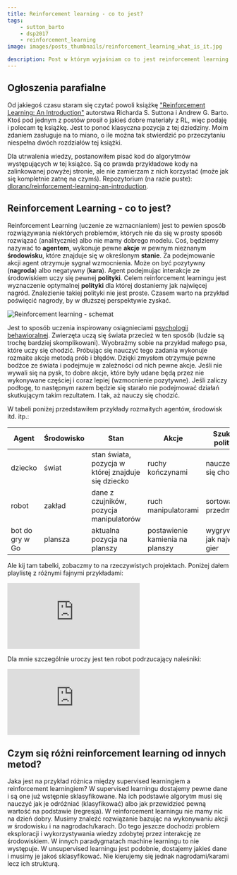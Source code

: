 ```yaml
---
title: Reinforcement learning - co to jest?
tags:
    - sutton_barto
    - dsp2017
    - reinforcement_learning
image: images/posts_thumbnails/reinforcement_learning_what_is_it.jpg

description: Post w którym wyjaśniam co to jest reinforcement learning.
---
```

## Ogłoszenia parafialne
Od jakiegoś czasu staram się czytać powoli książkę ["Reinforcement Learning: An Introduction"](http://incompleteideas.net/sutton/book/the-book-2nd.html) autorstwa Richarda S. Suttona i Andrew G. Barto. Ktoś pod jednym z postów prosił o jakieś dobre materiały z RL, więc podaję i polecam tę książkę. Jest to ponoć klasyczna pozycja z tej dziedziny. Moim zdaniem zasługuje na to miano, o ile można tak stwierdzić po przeczytaniu niespełna dwóch rozdziałów tej książki.

<!-- truncate -->

Dla utrwalenia wiedzy, postanowiłem pisać kod do algorytmów występujących w tej książce. Są co prawda przykładowe kody na zalinkowanej powyżej stronie, ale nie zamierzam z nich korzystać (może jak się kompletnie zatnę na czymś). Repozytorium (na razie puste): [dloranc/reinforcement-learning-an-introduction](https://github.com/dloranc/reinforcement-learning-an-introduction).

## Reinforcement Learning - co to jest?
Reinforcement Learning (uczenie ze wzmacnianiem) jest to pewien sposób rozwiązywania niektórych problemów, których nie da się w prosty sposób rozwiązać (analitycznie) albo nie mamy dobrego modelu. Coś, będziemy nazywać to **agentem**, wykonuje pewne **akcje** w pewnym nieznanym **środowisku**, które znajduje się w określonym **stanie**. Za podejmowanie akcji agent otrzymuje sygnał wzmocnienia. Może on być pozytywny (**nagroda**) albo negatywny (**kara**). Agent podejmując interakcje ze środowiskiem uczy się pewnej **polityki**. Celem reinforcement learningu jest wyznaczenie optymalnej **polityki** dla której dostaniemy jak najwięcej nagród. Znalezienie takiej polityki nie jest proste. Czasem warto na przykład poświęcić nagrody, by w dłuższej perspektywie zyskać.

![Reinforcement learning - schemat](/images/posts/reinforcement_learning_what_is_it/01.png "Reinforcement learning - schemat")

Jest to sposób uczenia inspirowany osiągnieciami [psychologii behawioralnej](https://pl.wikipedia.org/wiki/Wzmocnienie_(behawioryzm)). Zwierzęta uczą się świata przecież w ten sposób (ludzie są trochę bardziej skomplikowani). Wyobraźmy sobie na przykład małego psa, które uczy się chodzić. Próbując się nauczyć tego zadania wykonuje rozmaite akcje metodą prób i błędów. Dzięki zmysłom otrzymuje pewne bodźce ze świata i podejmuje w zależności od nich pewne akcje. Jeśli nie wywali się na pysk, to dobre akcje, które były udane będą przez nie wykonywane częściej i coraz lepiej (wzmocnienie pozytywne). Jeśli zaliczy podłogę, to następnym razem będzie się starało nie podejmować działań skutkującym takim rezultatem. I tak, aż nauczy się chodzić.

W tabeli poniżej przedstawiłem przykłady rozmaitych agentów, środowisk itd. itp.:

| Agent           | Środowisko | Stan                                               | Akcje                           | Szukana polityka               |
| --------------- | ---------- | -------------------------------------------------- | ------------------------------- | ------------------------------ |
| dziecko         | świat      | stan świata, pozycja w której znajduje się dziecko | ruchy kończynami                | nauczenie się chodzić          |
| robot           | zakład     | dane z czujników, pozycja manipulatorów            | ruch manipulatorami             | sortowanie przedmiotów         |
| bot do gry w Go | plansza    | aktualna pozycja na planszy                        | postawienie kamienia na planszy | wygrywająca jak najwięcej gier |

Ale kij tam tabelki, zobaczmy to na rzeczywistych projektach. Poniżej dałem playlistę z różnymi fajnymi przykładami:

<iframe src="https://www.youtube.com/embed/SH3bADiB7uQ?list=PL5nBAYUyJTrM48dViibyi68urttMlUv7e" frameBorder="0" allow="accelerometer; autoplay; clipboard-write; encrypted-media; gyroscope; picture-in-picture; web-share" referrerPolicy="strict-origin-when-cross-origin" allowFullScreen></iframe>

Dla mnie szczególnie uroczy jest ten robot podrzucający naleśniki:

<iframe src="https://www.youtube.com/embed/W_gxLKSsSIE" frameBorder="0" allow="accelerometer; autoplay; clipboard-write; encrypted-media; gyroscope; picture-in-picture; web-share" referrerPolicy="strict-origin-when-cross-origin" allowFullScreen></iframe>

## Czym się różni reinforcement learning od innych metod?

Jaka jest na przykład różnica między supervised learningiem a reinforcement learningiem? W supervised learningu dostajemy pewne dane i są one już wstępnie sklasyfikowane. Na ich podstawie algorytm musi się nauczyć jak je odróżniać (klasyfikować) albo jak przewidzieć pewną wartość na podstawie (regresja). W reinforcement learningu nie mamy nic na dzień dobry. Musimy znaleźć rozwiązanie bazując na wykonywaniu akcji w środowisku i na nagrodach/karach. Do tego jeszcze dochodzi problem eksploracji i wykorzystywania wiedzy zdobytej przez interakcję ze środowiskiem. W innych paradygmatach machine learningu to nie występuje. W unsupervised learningu jest podobnie, dostajemy jakieś dane i musimy je jakoś sklasyfikować. Nie kierujemy się jednak nagrodami/karami lecz ich strukturą.
